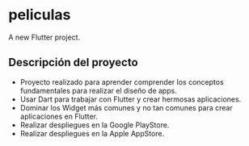 # peliculas

A new Flutter project.

## Descripción del proyecto


- Proyecto realizado para aprender comprender los conceptos fundamentales para realizar el diseño de apps.
- Usar Dart para trabajar con Flutter y crear hermosas aplicaciones.
- Dominar los Widget más comunes y no tan comunes para crear aplicaciones en Flutter.
- Realizar despliegues en la Google PlayStore.
- Realizar despliegues en la Apple AppStore.
